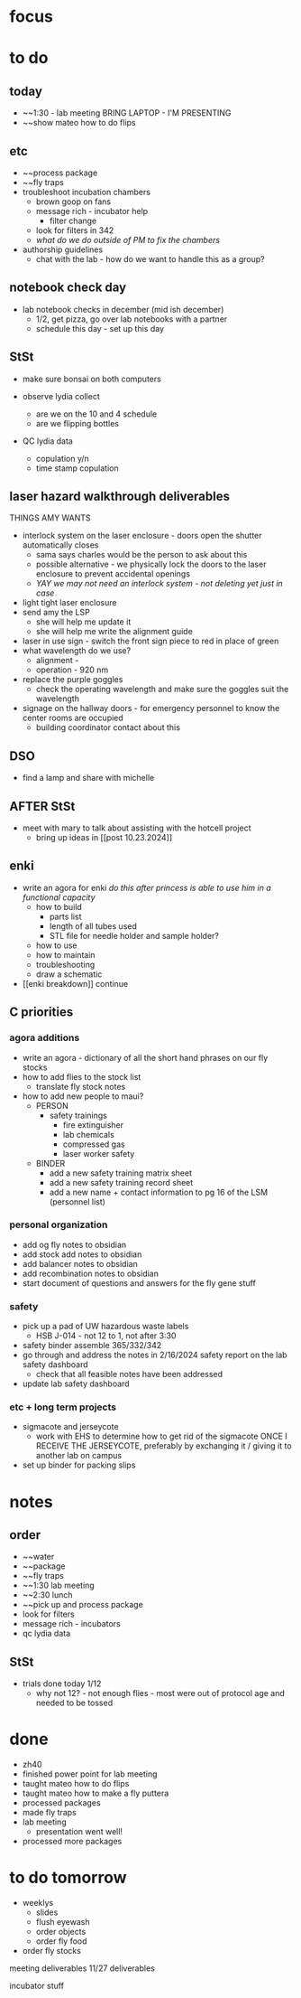 # focus

# to do
## today
- ~~1:30 - lab meeting BRING LAPTOP - I'M PRESENTING
- ~~show mateo how to do flips
## etc
- ~~process package
- ~~fly traps
- troubleshoot incubation chambers
	- brown goop on fans
	- message rich - incubator help
		- filter change
	- look for filters in 342
	- *what do we do outside of PM to fix the chambers*
- authorship guidelines
	- chat with the lab - how do we want to handle this as a group?
## notebook check day
- lab notebook checks in december (mid ish december)
	- 1/2, get pizza, go over lab notebooks with a partner
	- schedule this day - set up this day
## StSt
- make sure bonsai on both computers
- observe lydia collect
	- are we on the 10 and 4 schedule 
	- are we flipping bottles

- QC lydia data
	- copulation y/n 
	- time stamp copulation
## laser hazard walkthrough deliverables
THINGS AMY WANTS
- interlock system on the laser enclosure - doors open the shutter automatically closes
	- sama says charles would be the person to ask about this
	- possible alternative - we physically lock the doors to the laser enclosure to prevent accidental openings
	- *YAY we may not need an interlock system - not deleting yet just in case*
- light tight laser enclosure
- send amy the LSP
	- she will help me update it
	- she will help me write the alignment guide
- laser in use sign - switch the front sign piece to red in place of green
- what wavelength do we use?
	- alignment -
	- operation - 920 nm
- replace the purple goggles 
	- check the operating wavelength and make sure the goggles suit the wavelength
- signage on the hallway doors - for emergency personnel to know the center rooms are occupied
	- building coordinator contact about this
## DSO
- find a lamp and share with michelle
## AFTER StSt
- meet with mary to talk about assisting with the hotcell project
	- bring up ideas in [[post 10.23.2024]]
## enki
- write an agora for enki *do this after princess is able to use him in a functional capacity*
	- how to build 
		- parts list
		- length of all tubes used
		- STL file for needle holder and sample holder?
	- how to use
	- how to maintain
	- troubleshooting
	- draw a schematic
- [[enki breakdown]] continue
## C priorities 
### agora additions
- write an agora - dictionary of all the short hand phrases on our fly stocks
- how to add flies to the stock list
	- translate fly stock notes
- how to add new people to maui?
	- PERSON
		- safety trainings
			- fire extinguisher
			- lab chemicals
			- compressed gas
			- laser worker safety
	- BINDER
		- add a new safety training matrix sheet
		- add a new safety training record sheet
		- add a new name + contact information to pg 16 of the LSM (personnel list)
### personal organization
- add og fly notes to obsidian
- add stock add notes to obsidian
- add balancer notes to obsidian
- add recombination notes to obsidian
- start document of questions and answers for the fly gene stuff
### safety
- pick up a pad of UW hazardous waste labels 
	- HSB J-014 - not 12 to 1, not after 3:30
- safety binder assemble 365/332/342
- go through and address the notes in 2/16/2024 safety report on the lab safety dashboard
	- check that all feasible notes have been addressed
- update lab safety dashboard
### etc + long term projects
- sigmacote and jerseycote
	- work with EHS to determine how to get rid of the sigmacote ONCE I RECEIVE THE JERSEYCOTE, preferably by exchanging it / giving it to another lab on campus
- set up binder for packing slips

# notes
## order
- ~~water
- ~~package
- ~~fly traps
- ~~1:30 lab meeting
- ~~2:30 lunch
- ~~pick up and process package
- look for filters
- message rich - incubators
- qc lydia data
## StSt
- trials done today 1/12
	- why not 12? - not enough flies - most were out of protocol age and needed to be tossed
# done
- zh40
- finished power point for lab meeting
- taught mateo how to do flips
- taught mateo how to make a fly puttera
- processed packages
- made fly traps
- lab meeting
	- presentation went well!
- processed more packages
# to do tomorrow
- weeklys
	- slides
	- flush eyewash
	- order objects
	- order fly food
- order fly stocks

meeting deliverables
11/27 deliverables

incubator stuff